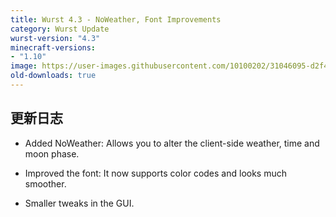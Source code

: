 ```yaml
---
title: Wurst 4.3 - NoWeather, Font Improvements
category: Wurst Update
wurst-version: "4.3"
minecraft-versions:
- "1.10"
image: https://user-images.githubusercontent.com/10100202/31046095-d2f401e2-a5f2-11e7-8076-d8cd09ddf013.jpg
old-downloads: true
---
```

## 更新日志

- Added NoWeather: Allows you to alter the client-side weather, time and moon phase.

- Improved the font: It now supports color codes and looks much smoother.

- Smaller tweaks in the GUI.
